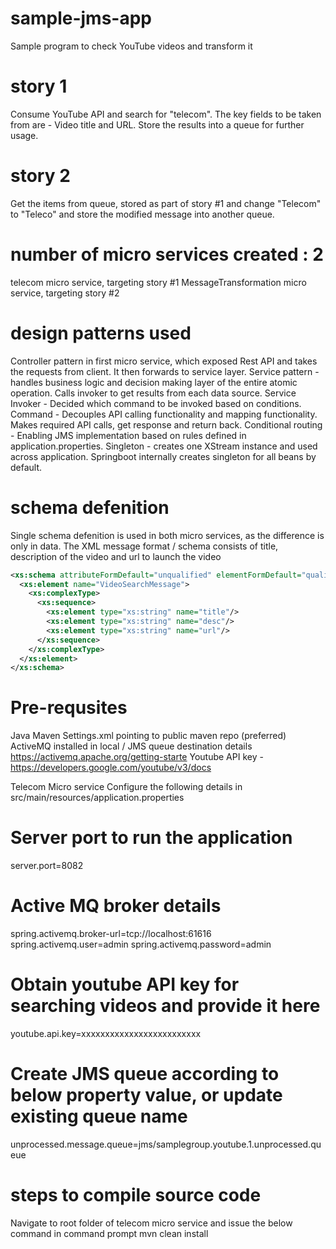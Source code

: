 # sample-jms-app
Sample program to check YouTube videos and transform it

# story 1 
Consume YouTube API and search for "telecom". The key fields to be taken from are - Video title and URL. Store the results into a queue for further usage.
# story 2 
Get the items from queue, stored as part of story #1 and change "Telecom" to "Teleco" and store the modified message into another queue.

# number of micro services created : 2
telecom micro service, targeting story #1
MessageTransformation micro service, targeting story #2

# design patterns used
Controller pattern in first micro service, which exposed Rest API and takes the requests from client. It then forwards to service layer.
Service pattern - handles business logic and decision making layer of the entire atomic operation. Calls invoker to get results from each data source.
Service Invoker - Decided which command to be invoked based on conditions.
Command - Decouples API calling functionality and mapping functionality. Makes required API calls, get response and return back.
Conditional routing - Enabling JMS implementation based on rules defined in application.properties.
Singleton - creates one XStream instance and used across application. Springboot internally creates singleton for all beans by default.  

# schema defenition 
Single schema defenition is used in both micro services, as the difference is only in data.
The XML message format / schema consists of title, description of the video and url to launch the video

```xml
<xs:schema attributeFormDefault="unqualified" elementFormDefault="qualified" xmlns:xs="http://www.w3.org/2001/XMLSchema">
  <xs:element name="VideoSearchMessage">
    <xs:complexType>
      <xs:sequence>
        <xs:element type="xs:string" name="title"/>
        <xs:element type="xs:string" name="desc"/>
        <xs:element type="xs:string" name="url"/>
      </xs:sequence>
    </xs:complexType>
  </xs:element>
</xs:schema>
```

# Pre-requsites
Java
Maven
Settings.xml pointing to public maven repo (preferred)
ActiveMQ installed in local / JMS queue destination details https://activemq.apache.org/getting-starte
Youtube API key  - https://developers.google.com/youtube/v3/docs

Telecom Micro service
Configure the following details in src/main/resources/application.properties 

# Server port to run the application
server.port=8082

# Active MQ broker details
spring.activemq.broker-url=tcp://localhost:61616
spring.activemq.user=admin
spring.activemq.password=admin

# Obtain youtube API key for searching videos and provide it here
youtube.api.key=xxxxxxxxxxxxxxxxxxxxxxxxx

# Create JMS queue according to below property value, or update existing queue name
unprocessed.message.queue=jms/samplegroup.youtube.1.unprocessed.queue

# steps to compile source code
Navigate to root folder of telecom micro service and issue the below command in command prompt
mvn clean install 




